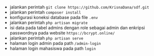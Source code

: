 -   jalankan perintah `git clone https://github.com/KrisnaDana/sdf.git`
-   jalankan perintah `composer install`
-   konfigurasi koneksi database pada file `.env`
-   jalankan perintah `php artisan migrate`
-   isi data pada tabel admins dengan role sebagai admin dan enkripsi passwordnya pada website `https://bcrypt.online/`
-   jalankan perintah `php artisan serve`
-   halaman login admin pada path `/admin-login`
-   halaman login mahasiswa pada path `login`
